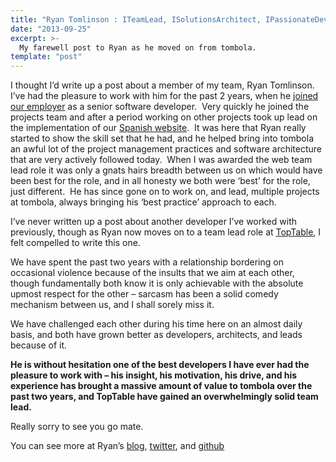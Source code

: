```yaml
---
title: "Ryan Tomlinson : ITeamLead, ISolutionsArchitect, IPassionateDeveloper"
date: "2013-09-25"
excerpt: >-
  My farewell post to Ryan as he moved on from tombola.
template: "post"
---
```


I thought I’d write up a post about a member of my team, Ryan Tomlinson.  I’ve had the pleasure to work with him for the past 2 years, when he [joined our employer](http://www.tombola.co.uk/) as a senior software developer.  Very quickly he joined the projects team and after a period working on other projects took up lead on the implementation of our [Spanish website](http://www.tombola.es/).  It was here that Ryan really started to show the skill set that he had, and he helped bring into tombola an awful lot of the project management practices and software architecture that are very actively followed today.  When I was awarded the web team lead role it was only a gnats hairs breadth between us on which would have been best for the role, and in all honesty we both were ‘best’ for the role, just different.  He has since gone on to work on, and lead, multiple projects at tombola, always bringing his ‘best practice’ approach to each.

I’ve never written up a post about another developer I’ve worked with previously, though as Ryan now moves on to a team lead role at [TopTable](http://www.toptable.co.uk/), I felt compelled to write this one.

We have spent the past two years with a relationship bordering on occasional violence because of the insults that we aim at each other, though fundamentally both know it is only achievable with the absolute upmost respect for the other – sarcasm has been a solid comedy mechanism between us, and I shall sorely miss it.

We have challenged each other during his time here on an almost daily basis, and both have grown better as developers, architects, and leads because of it.

**He is without hesitation one of the best developers I have ever had the pleasure to work with – his insight, his motivation, his drive, and his experience has brought a massive amount of value to tombola over the past two years, and TopTable have gained an overwhelmingly solid team lead.**

Really sorry to see you go mate.

You can see more at Ryan’s [blog](http://www.ryantomlinson.com/), [twitter](https://twitter.com/ryantomlinson), and [github](https://github.com/ryantomlinson)
